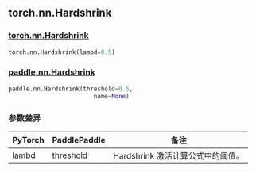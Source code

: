 ## torch.nn.Hardshrink
### [torch.nn.Hardshrink](https://pytorch.org/docs/stable/generated/torch.nn.Hardshrink.html?highlight=hardshrink#torch.nn.Hardshrink)

```python
torch.nn.Hardshrink(lambd=0.5)
```

### [paddle.nn.Hardshrink](https://www.paddlepaddle.org.cn/documentation/docs/zh/api/paddle/nn/Hardshrink_cn.html#hardshrink)

```python
paddle.nn.Hardshrink(threshold=0.5, 
                        name=None)
```
### 参数差异
| PyTorch       | PaddlePaddle | 备注                                                   |
| ------------- | ------------ | ------------------------------------------------------ |
| lambd         | threshold    | Hardshrink 激活计算公式中的阈值。                         |
